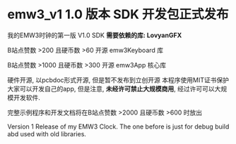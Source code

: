 # emw3_v1 1.0 版本 SDK 开发包正式发布
我的EMW3时钟的第一版 V1.0 SDK
**需要依赖的库: LovyanGFX**

B站点赞数 >200 且硬币数 >60 开源 emw3Keyboard 库

B站点赞数 >1000 且硬币数 >300 开源 emw3App 核心库

硬件开源, 以pcbdoc形式开源, 但是暂不发布到立创开源
本程序使用MIT证书保护
大家可以开发自己的app, 但是注意, **未经许可禁止大规模商用**, 经过许可可以大规模开发软件.

完整示例程序和开发文档将在B站点赞数 >2000 且硬币数 >600 时放出

Version 1 Release of my EMW3 Clock. The one before is just for debug build abd used with old libraries.
